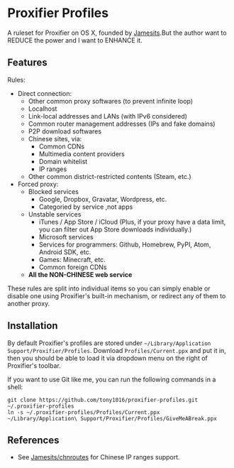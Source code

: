 # Proxifier Profiles
A ruleset for Proxifier on OS X, founded by [Jamesits](https://github.com/Jamesits/proxifier-profiles).But the author want to REDUCE the power and I want to ENHANCE it.

## Features
Rules:

- Direct connection:
    - Other common proxy softwares (to prevent infinite loop)
    - Localhost
    - Link-local addresses and LANs (with IPv6 considered)
    - Common router management addresses (IPs and fake domains)
    - P2P download softwares
    - Chinese sites, via:
        - Common CDNs
        - Multimedia content providers
        - Domain whitelist
        - IP ranges
    - Other common district-restricted contents (Steam, etc.)
- Forced proxy:
    - Blocked services
        - Google, Dropbox, Gravatar, Wordpress, etc.
        - Categoried by service ,not apps
    - Unstable services
        - iTunes / App Store / iCloud
          (Plus, if your proxy have a data limit, you can filter out App Store downloads individually.)
        - Microsoft services
        - Services for programmers: Github, Homebrew, PyPI, Atom, Android SDK, etc.
        - Games: Minecraft, etc.
        - Common foreign CDNs
    - **All the NON-CHINESE web service**

These rules are split into individual items so you can simply enable or disable one using Proxifier's built-in mechanism, or redirect any of them to another proxy.

## Installation

By default Proxifier's profiles are stored under `~/Library/Application Support/Proxifier/Profiles`. Download `Profiles/Current.ppx` and put it in, then you should be able to load it via dropdown menu on the right of Proxifier's toolbar.

If you want to use Git like me, you can run the following commands in a shell:

```shell
git clone https://github.com/tony1016/proxifier-profiles.git ~/.proxifier-profiles
ln -s ~/.proxifier-profiles/Profiles/Current.ppx ~/Library/Application\ Support/Proxifier/Profiles/GiveMeABreak.ppx
```

## References
- See [Jamesits/chnroutes](https://github.com/Jamesits/chnroutes/tree/feature/proxifier) for Chinese IP ranges support.
